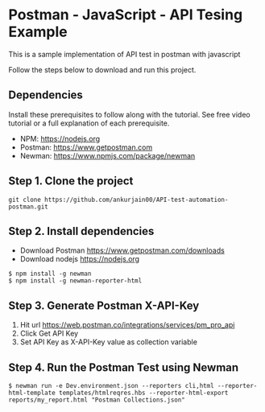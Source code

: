 # Postman - JavaScript - API Tesing Example

This is a sample implementation of API test in postman with javascript

Follow the steps below to download and run this project.

## Dependencies

Install these prerequisites to follow along with the tutorial. See free video tutorial or a full explanation of each prerequisite.

- NPM: https://nodejs.org
- Postman: https://www.getpostman.com
- Newman: https://www.npmjs.com/package/newman

## Step 1. Clone the project
`git clone https://github.com/ankurjain00/API-test-automation-postman.git`

## Step 2. Install dependencies

- Download Postman https://www.getpostman.com/downloads
- Download nodejs https://nodejs.org
```
$ npm install -g newman
$ npm install -g newman-reporter-html
```
## Step 3. Generate Postman X-API-Key
1. Hit url https://web.postman.co/integrations/services/pm_pro_api
2. Click Get API Key
3. Set API Key as X-API-Key value as collection variable

## Step 4. Run the Postman Test using Newman
`$ newman run -e Dev.environment.json --reporters cli,html --reporter-html-template templates/htmlreqres.hbs --reporter-html-export reports/my_report.html "Postman Collections.json"`
